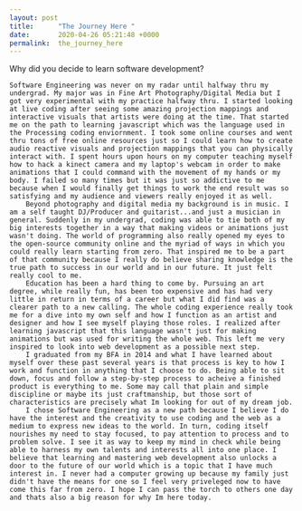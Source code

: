 ```yaml
---
layout: post
title:      "The Journey Here "
date:       2020-04-26 05:21:48 +0000
permalink:  the_journey_here
---
```




 Why did you decide to learn software development?
 
 
    Software Engineering was never on my radar until halfway thru my undergrad. My major was in Fine Art Photography/Digital Media but I got very experimental with my practice halfway thru. I started looking at live coding after seeing some amazing projection mappings and interactive visuals that artists were doing at the time. That started me on the path to learning javascript which was the language used in the Processing coding enviornment. I took some online courses and went thru tons of free online resources just so I could learn how to create audio reactive visuals and projection mappings that you can physically interact with. I spent hours upon hours on my computer teaching myself how to hack a kinect camera and my laptop's webcam in order to make animations that I could command with the movement of my hands or my body. I failed so many times but it was just so addictive to me because when I would finally get things to work the end result was so satisfying and my audience and viewers really enjoyed it as well. 
		Beyond photography and digital media my background is in music. I am a self taught DJ/Producer and guitarist...and just a musician in general. Suddenly in my undergrad, coding was able to tie both of my big interests together in a way that making videos or animations just wasn't doing. The world of programming also really opened my eyes to the open-source community online and the myriad of ways in which you could really learn starting from zero. That inspired me to be a part of that community because I really do believe sharing knowledge is the true path to success in our world and in our future. It just felt really cool to me.
		Education has been a hard thing to come by. Pursuing an art degree, while really fun, has been too expensive and has had very little in return in terms of a career but what I did find was a clearer path to a new calling. The whole coding experience really took me for a dive into my own self and how I function as an artist and designer and how I see myself playing those roles. I realized after learning javascript that this language wasn't just for making animations but was used for writing the whole web. This left me very inspired to look into web development as a possible next step.
		I graduated from my BFA in 2014 and what I have learned about myself over these past several years is that process is key to how I work and function in anything that I choose to do. Being able to sit down, focus and follow a step-by-step process to acheive a finished product is everything to me. Some may call that plain and simple discipline or maybe its just craftmanship, but those sort of characteristics are precisely what Im looking for out of my dream job. 
		I chose Software Engineering as a new path because I believe I do have the interest and the creativity to use coding and the web as a medium to express new ideas to the world. In turn, coding itself nourishes my need to stay focused, to pay attention to process and to problem solve. I see it as way to keep my mind in check while being able to harness my own talents and interests all into one place. I believe that learning and mastering web development also unlocks a door to the future of our world which is a topic that I have much interest in. I never had a computer growing up because my family just didn't have the means for one so I feel very priveleged now to have come this far from zero. I hope I can pass the torch to others one day and thats also a big reason for why Im here today.

 
 
